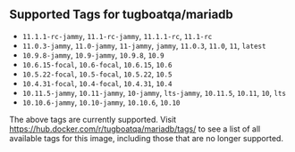 ## Supported Tags for tugboatqa/mariadb

* `11.1.1-rc-jammy`, `11.1-rc-jammy`, `11.1.1-rc`, `11.1-rc`
* `11.0.3-jammy`, `11.0-jammy`, `11-jammy`, `jammy`, `11.0.3`, `11.0`, `11`, `latest`
* `10.9.8-jammy`, `10.9-jammy`, `10.9.8`, `10.9`
* `10.6.15-focal`, `10.6-focal`, `10.6.15`, `10.6`
* `10.5.22-focal`, `10.5-focal`, `10.5.22`, `10.5`
* `10.4.31-focal`, `10.4-focal`, `10.4.31`, `10.4`
* `10.11.5-jammy`, `10.11-jammy`, `10-jammy`, `lts-jammy`, `10.11.5`, `10.11`, `10`, `lts`
* `10.10.6-jammy`, `10.10-jammy`, `10.10.6`, `10.10`

The above tags are currently supported. Visit https://hub.docker.com/r/tugboatqa/mariadb/tags/ to see a list of all available tags for this image, including those that are no longer supported.
